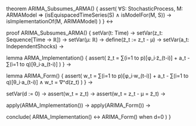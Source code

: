 theorem ARIMA_Subsumes_ARMA() {
  assert(
    ∀S: StochasticProcess, M: ARMAModel ⇒
    (isEquispacedTimeSeries(S) ∧ isModelFor(M, S)) →
    isImplementationOf(M, ARIMAModel)
  )
} ↔

proof ARIMA_Subsumes_ARMA() {
  setVar(t: Time) →
  setVar(z_t: Sequence[Time → ℝ]) →
  setVar(μ: ℝ) →
  define(z̃_t := z_t - μ) →
  setVar(a_t: IndependentShocks) →
  
  lemma ARMA_Implementation() {
    assert(
      z̃_t = ∑(i=1 to p)[φ_i·z̃_(t-i)] + a_t - ∑(i=1 to q)[θ_i·a_(t-i)]
    )
  } →
  
  lemma ARIMA_Form() {
    assert(
      w_t = ∑(i=1 to p)[φ_i·w_(t-i)] + a_t - ∑(i=1 to q)[θ_i·a_(t-i)] ∧
      w_t = ∇^d(z_t)
    )
  } →
  
  setVar(d := 0) →
  assert(w_t = z_t) →
  assert(w_t = z_t - μ = z̃_t) →
  
  apply(ARMA_Implementation()) →
  apply(ARIMA_Form()) →
  
  conclude(
    ARMA_Implementation() ↔ ARIMA_Form() when d=0
  )
}